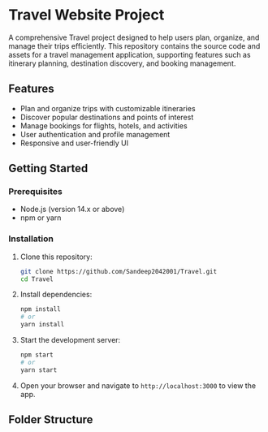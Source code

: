 ﻿# Travel Website Project
A comprehensive Travel project designed to help users plan, organize, and manage their trips efficiently. This repository contains the source code and assets for a travel management application, supporting features such as itinerary planning, destination discovery, and booking management.

## Features

- Plan and organize trips with customizable itineraries
- Discover popular destinations and points of interest
- Manage bookings for flights, hotels, and activities
- User authentication and profile management
- Responsive and user-friendly UI

## Getting Started

### Prerequisites

- Node.js (version 14.x or above)
- npm or yarn

### Installation

1. Clone this repository:
    ```bash
    git clone https://github.com/Sandeep2042001/Travel.git
    cd Travel
    ```
2. Install dependencies:
    ```bash
    npm install
    # or
    yarn install
    ```

3. Start the development server:
    ```bash
    npm start
    # or
    yarn start
    ```

4. Open your browser and navigate to `http://localhost:3000` to view the app.

## Folder Structure

